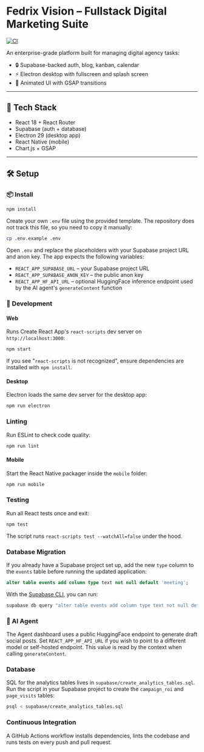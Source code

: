 # Fedrix Vision – Fullstack Digital Marketing Suite
[![CI](https://github.com/your-org/fedrix-vision/actions/workflows/ci.yml/badge.svg)](https://github.com/your-org/fedrix-vision/actions/workflows/ci.yml)

An enterprise-grade platform built for managing digital agency tasks:
- 🔒 Supabase-backed auth, blog, kanban, calendar
- ⚡ Electron desktop with fullscreen and splash screen
- 🌌 Animated UI with GSAP transitions

---

## 🚀 Tech Stack

- React 18 + React Router
- Supabase (auth + database)
- Electron 29 (desktop app)
- React Native (mobile)
- Chart.js + GSAP

---

## 🛠 Setup

### 📦 Install
```bash
npm install
```

Create your own `.env` file using the provided template. The repository does not
track this file, so you need to copy it manually:
```bash
cp .env.example .env
```
Open `.env` and replace the placeholders with your Supabase project URL and anon
key. The app expects the following variables:
- `REACT_APP_SUPABASE_URL` – your Supabase project URL
- `REACT_APP_SUPABASE_ANON_KEY` – the public anon key
- `REACT_APP_HF_API_URL` – optional HuggingFace inference endpoint used by the AI agent's `generateContent` function

### 🚀 Development

#### Web
Runs Create React App's `react-scripts` dev server on `http://localhost:3000`:
```bash
npm start
```
If you see "`react-scripts` is not recognized", ensure dependencies are installed with `npm install`.

#### Desktop
Electron loads the same dev server for the desktop app:
```bash
npm run electron
```


### Linting
Run ESLint to check code quality:

```bash
npm run lint
```


#### Mobile
Start the React Native packager inside the `mobile` folder:
```bash
npm run mobile
```

### Testing
Run all React tests once and exit:

```bash
npm test
```
The script runs `react-scripts test --watchAll=false` under the hood.

### Database Migration
If you already have a Supabase project set up, add the new `type` column to the
`events` table before running the updated application:

```sql
alter table events add column type text not null default 'meeting';
```

With the [Supabase CLI](https://supabase.com/docs/guides/cli), you can run:

```bash
supabase db query "alter table events add column type text not null default 'meeting';"
```

### 🤖 AI Agent
The Agent dashboard uses a public HuggingFace endpoint to generate draft social posts.
Set `REACT_APP_HF_API_URL` if you wish to point to a different model or self-hosted endpoint. This value is read by the context when calling `generateContent`.

### Database
SQL for the analytics tables lives in `supabase/create_analytics_tables.sql`. Run the script in your Supabase project to create the `campaign_roi` and `page_visits` tables:

```bash
psql < supabase/create_analytics_tables.sql
```



### Continuous Integration

A GitHub Actions workflow installs dependencies, lints the codebase and runs tests on every push and pull request.

